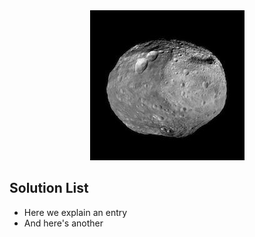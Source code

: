 

<center><img src="Vesta.jpg"></center>

## Solution List

* Here we explain an entry
* And here's another



 
    
     

